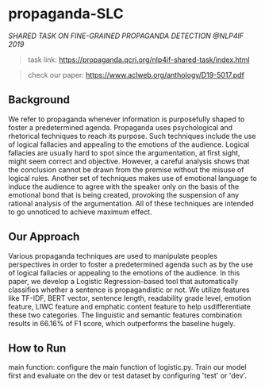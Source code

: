 # propaganda-SLC
*SHARED TASK ON FINE-GRAINED PROPAGANDA DETECTION @NLP4IF 2019*
> task link: https://propaganda.qcri.org/nlp4if-shared-task/index.html

> check our paper: https://www.aclweb.org/anthology/D19-5017.pdf

## Background
We refer to propaganda whenever information is purposefully shaped to foster a predetermined agenda. Propaganda uses psychological and rhetorical techniques to reach its purpose. Such techniques include the use of logical fallacies and appealing to the emotions of the audience. Logical fallacies are usually hard to spot since the argumentation, at first sight, might seem correct and objective. However, a careful analysis shows that the conclusion cannot be drawn from the premise without the misuse of logical rules. Another set of techniques makes use of emotional language to induce the audience to agree with the speaker only on the basis of the emotional bond that is being created, provoking the suspension of any rational analysis of the argumentation. All of these techniques are intended to go unnoticed to achieve maximum effect.

## Our Approach
Various propaganda techniques are used to manipulate peoples perspectives in order to foster a predetermined agenda such as by the use of logical fallacies or appealing to the emotions of the audience. In this paper, we develop a Logistic Regression-based tool that automatically classifies whether a sentence is propagandistic or not. We utilize features like TF-IDF, BERT vector, sentence length, readability grade level, emotion feature, LIWC feature and emphatic content feature to help usdifferentiate these two categories. The linguistic and semantic features combination results in 66.16% of F1 score, which outperforms the baseline hugely.

## How to Run
main function: configure the main function of logistic.py. Train our model first and evaluate on the dev or test dataset by configuring 'test' or 'dev'.
